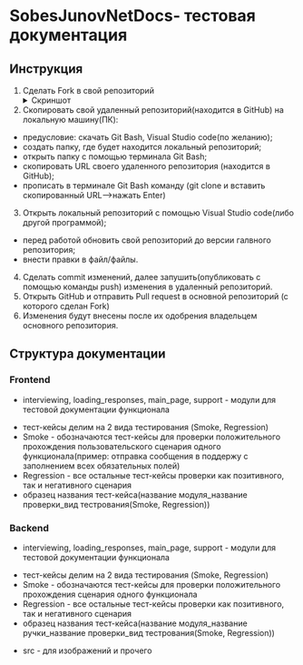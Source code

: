 # SobesJunovNetDocs- тестовая документация

## Инструкция

1. Сделать Fork в свой репозиторий <details><summary>Скриншот</summary>![Fork](C:\Users\VasyaQAr\Desktop\SobesJunovNetGit\SobesJunovNetDocs\src\img\fork.png)</details>
2. Скопировать свой удаленный репозиторий(находится в GitHub) на локальную машину(ПК):
- предусловие: скачать Git Bash, Visual Studio code(по желанию);
- создать папку, где будет находится локальный репозиторий;
- открыть папку с помощью терминала Git Bash;
- скопировать URL своего удаленного репозитория (находится в GitHub);
- прописать в терминале Git Bash команду (git clone и вставить скопированный URL-->нажать Enter)
3. Открыть локальный репозиторий с помощью Visual Studio code(либо другой программой);
- перед работой обновить свой репозиторий до версии галвного репозитория;
- внести правки в файл/файлы.
4. Сделать commit изменений, далее запушить(опубликовать с помощью команды push) изменения в удаленный репозиторий.
5. Открыть GitHub и отправить Pull request в основной репозиторий (с которого сделан Fork)
6. Изменения будут внесены после их одобрения владельцем основного репозитория.

## Структура документации
### Frontend

* interviewing, loading_responses, main_page, support - модули для тестовой документации функционала
- тест-кейсы делим на 2 вида тестирования (Smoke, Regression)
- Smoke - обозначаются тест-кейсы для проверки положительного прохождения пользовательского сценария одного          функционала(пример: отправка сообщения в поддержу с заполнением всех обязательных полей)
- Regression - все остальные тест-кейсы проверки как позитивного, так и негативного сценария
- образец названия тест-кейса(название модуля_название проверки_вид тестрования(Smoke, Regression))

### Backend

* interviewing, loading_responses, main_page, support - модули для тестовой документации функционала
- тест-кейсы делим на 2 вида тестирования (Smoke, Regression)
- Smoke - обозначаются тест-кейсы для проверки положительного прохождения сценария одного функционала
- Regression - все остальные тест-кейсы проверки как позитивного, так и негативного сценария
- образец названия тест-кейса(название модуля_название ручки_название проверки_вид тестрования(Smoke, Regression))

* src - для изображений и прочего
